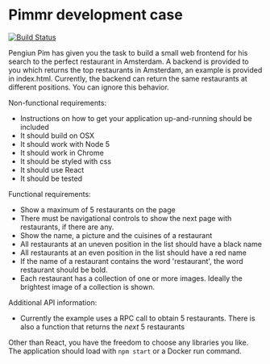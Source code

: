 # Pimmr development case

[![Build Status](https://travis-ci.org/josja/case.svg?branch=master)](https://travis-ci.org/josja/case)

Pengiun Pim has given you the task to build a small web frontend for his search to the perfect restaurant in Amsterdam.
A backend is provided to you which returns the top restaurants in Amsterdam, an example is provided in index.html.
Currently, the backend can return the same restaurants at different positions. You can ignore this behavior.

Non-functional requirements:
* Instructions on how to get your application up-and-running should be included
* It should build on OSX
* It should work with Node 5
* It should work in Chrome
* It should be styled with css
* It should use React
* It should be tested

Functional requirements:
* Show a maximum of 5 restaurants on the page
* There must be navigational controls to show the next page with restaurants, if there are any.
* Show the name, a picture and the cuisines of a restaurant
* All restaurants at an uneven position in the list should have a black name
* All restaurants at an even position in the list should have a red name
* If the name of a restaurant contains the word 'restaurant', the word restaurant should be bold.
* Each restaurant has a collection of one or more images. Ideally the brightest image of a collection is shown.

Additional API information:
* Currently the example uses a RPC call to obtain 5 restaurants. There is also a function that returns the *next* 5 restaurants

Other than React, you have the freedom to choose any libraries you like. The application should load with `npm start` or a Docker run command.
